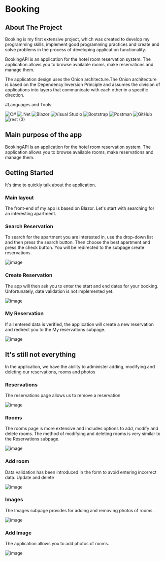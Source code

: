 # Booking

About The Project
-------------
Booking is my first extensive project, which was created to develop my programming skills, implement good programming practices and create and solve problems in the process of developing application functionality.

BookingAPI is an application for the hotel room reservation system. The application allows you to browse available rooms, make reservations and manage them.

The application design uses the Onion architecture.The Onion architecture is based on the Dependency Inversion Principle and assumes the division of applications into layers that communicate with each other in a specific direction.




#Languages and Tools:

![C#](https://img.shields.io/badge/c%23-%23239120.svg?style=for-the-badge&logo=c-sharp&logoColor=white)
![.Net](https://img.shields.io/badge/.NET-5C2D91?style=for-the-badge&logo=.net&logoColor=white)
![Blazor](https://img.shields.io/badge/blazor-%235C2D91.svg?style=for-the-badge&logo=blazor&logoColor=white)
![Visual Studio](https://img.shields.io/badge/Visual%20Studio-5C2D91.svg?style=for-the-badge&logo=visual-studio&logoColor=white)
![Bootstrap](https://img.shields.io/badge/bootstrap-%238511FA.svg?style=for-the-badge&logo=bootstrap&logoColor=white)
![Postman](https://img.shields.io/badge/Postman-FF6C37?style=for-the-badge&logo=postman&logoColor=white)
![GitHub](https://img.shields.io/badge/github-%23121011.svg?style=for-the-badge&logo=github&logoColor=white)
![rest (3)](https://github.com/LukaszFlorekProgramming/BookingAPI/assets/56117955/14397813-bc3b-4ee9-803f-9d699893f35d)




          
Main purpose of the app
-------------
BookingAPI is an application for the hotel room reservation system. The application allows you to browse available rooms, make reservations and manage them.

Getting Started
-------------
It's time to quickly talk about the application.

### Main layout
The front-end of my app is based on Blazor.
Let's start with searching for an interesting apartment.

### Search Reservation
To search for the apartment you are interested in, use the drop-down list and then press the search button. Then choose the best apartment and press the check button. You will be redirected to the subpage create reservations.

![image](https://github.com/LukaszFlorekProgramming/BookingAPI/assets/56117955/df8b2675-e7f0-4746-be84-f55e0559bbdf)

### Create Reservation
The app will then ask you to enter the start and end dates for your booking. Unfortunately, date validation is not implemented yet.

![image](https://github.com/LukaszFlorekProgramming/BookingAPI/assets/56117955/3c3d82fc-91bb-4950-8f4d-e47886750d53)

### My Reservation
If all entered data is verified, the application will create a new reservation and redirect you to the My reservations subpage.

![image](https://github.com/LukaszFlorekProgramming/BookingAPI/assets/56117955/d599bbdc-e7bc-4ef0-916e-ca45a26c9ebc)

## It's still not everything

In the application, we have the ability to administer adding, modifying and deleting our reservations, rooms and photos

### Reservations
The reservations page allows us to remove a reservation.

![image](https://github.com/LukaszFlorekProgramming/BookingAPI/assets/56117955/ca002dc4-804d-481c-88ba-a6dd438fba01)

### Rooms
The rooms page is more extensive and includes options to add, modify and delete rooms.
The method of modifying and deleting rooms is very similar to the Reservations subpage.

![image](https://github.com/LukaszFlorekProgramming/BookingAPI/assets/56117955/1fdf7fa9-0d92-4c5f-b7ba-df2e04dcf410)

### Add room
Data validation has been introduced in the form to avoid entering incorrect data. Update and delete 

![image](https://github.com/LukaszFlorekProgramming/BookingAPI/assets/56117955/13426d85-7e07-4353-b29f-f8b9ef8347c2)

### Images
The Images subpage provides for adding and removing photos of rooms.

![image](https://github.com/LukaszFlorekProgramming/BookingAPI/assets/56117955/872ed9fe-d590-4d6e-be49-d0be21525d67)

### Add Image
The application allows you to add photos of rooms.

![image](https://github.com/LukaszFlorekProgramming/BookingAPI/assets/56117955/8db62739-594c-4405-ba66-9b8977a3c76a)
























          
          
          
          

